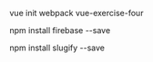 vue init webpack vue-exercise-four

<!-- The core Firebase JS SDK is always required and must be listed first -->
<script src="https://www.gstatic.com/firebasejs/7.13.2/firebase-app.js"></script>

<!-- TODO: Add SDKs for Firebase products that you want to use
     https://firebase.google.com/docs/web/setup#available-libraries -->
<script src="https://www.gstatic.com/firebasejs/7.13.2/firebase-analytics.js"></script>

<script>
  // Your web app's Firebase configuration
  var firebaseConfig = {
    apiKey: "AIzaSyCHxHov5FzKnKK_dQ09_CT0ymDogkA70eY",
    authDomain: "phoenixsmoothies-yousmoothie.firebaseapp.com",
    databaseURL: "https://phoenixsmoothies-yousmoothie.firebaseio.com",
    projectId: "phoenixsmoothies-yousmoothie",
    storageBucket: "phoenixsmoothies-yousmoothie.appspot.com",
    messagingSenderId: "779439282118",
    appId: "1:779439282118:web:8c3ac55dad88e2c93e84c7",
    measurementId: "G-7Q21FCX0K5"
  };
  // Initialize Firebase
  firebase.initializeApp(firebaseConfig);
  firebase.analytics();
</script>

npm install firebase --save

npm install slugify --save
